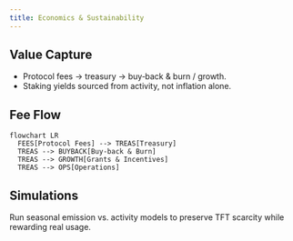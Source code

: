 ```yaml
---
title: Economics & Sustainability
---
```

## Value Capture
- Protocol fees -> treasury -> buy‑back & burn / growth.  
- Staking yields sourced from activity, not inflation alone.

## Fee Flow
```mermaid
flowchart LR
  FEES[Protocol Fees] --> TREAS[Treasury]
  TREAS --> BUYBACK[Buy-back & Burn]
  TREAS --> GROWTH[Grants & Incentives]
  TREAS --> OPS[Operations]
```

## Simulations
Run seasonal emission vs. activity models to preserve TFT scarcity while rewarding real usage.
